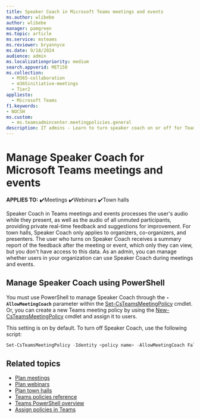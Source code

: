```yaml
---
title: Speaker Coach in Microsoft Teams meetings and events
ms.author: wlibebe
author: wlibebe
manager: pamgreen
ms.topic: article
ms.service: msteams
ms.reviewer: bryannyce
ms.date: 9/18/2024
audience: admin
ms.localizationpriority: medium
search.appverid: MET150
ms.collection: 
  - M365-collaboration
  - m365initiative-meetings
  - Tier2
appliesto: 
  - Microsoft Teams
f1.keywords:
- NOCSH
ms.custom: 
  - ms.teamsadmincenter.meetingpolicies.general
description: IT admins - Learn to turn speaker coach on or off for Teams meetings, webinars, and town halls.
---
```


# Manage Speaker Coach for Microsoft Teams meetings and events

**APPLIES TO:** ✔️Meetings ✔️Webinars ✔️Town halls

Speaker Coach in Teams meetings and events processes the user's audio while they present, as well as the audio of all unmuted participants, providing private real-time feedback and suggestions for improvement. For town halls, Speaker Coach only applies to organizers, co-organizers, and presenters. The user who turns on Speaker Coach receives a summary report of the feedback after the meeting or event, which only they can view, but you don't have access to this data. As an admin, you can manage whether users in your organization can use Speaker Coach during meetings and events.

## Manage Speaker Coach using PowerShell

You must use PowerShell to manage Speaker Coach through the **`-AllowMeetingCoach`** parameter within the [Set-CsTeamsMeetingPolicy](/powershell/module/teams/set-csteamsmeetingpolicy) cmdlet. Or, you can create a new Teams meeting policy by using the [New-CsTeamsMeetingPolicy](/powershell/module/teams/new-csteamsmeetingpolicy) cmdlet and assign it to users.

This setting is on by default. To turn off Speaker Coach, use the following script:

```powershell
Set-CsTeamsMeetingPolicy -Identity <policy name> -AllowMeetingCoach False
```

## Related topics

- [Plan meetings](plan-meetings.md)
- [Plan webinars](plan-webinars.md)
- [Plan town halls](plan-town-halls.md)
- [Teams policies reference](settings-policies-reference.md#meetings)
- [Teams PowerShell overview](teams-powershell-overview.md)
- [Assign policies in Teams](policy-assignment-overview.md)
